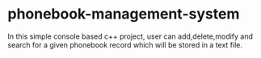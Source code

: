 # phonebook-management-system
In this simple console based c++ project, user can add,delete,modify and search for a given phonebook record which will be stored in a text file.

